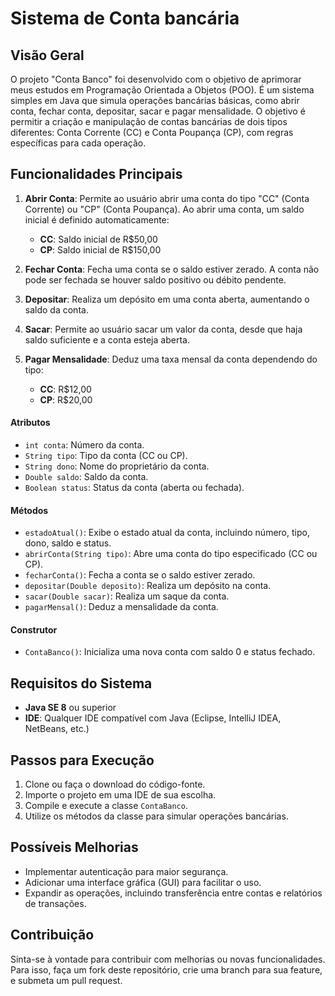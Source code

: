 # Sistema de Conta bancária

## Visão Geral
O projeto "Conta Banco" foi desenvolvido com o objetivo de aprimorar meus estudos em Programação Orientada a Objetos (POO). É um sistema simples em Java que simula operações bancárias básicas, como abrir conta, fechar conta, depositar, sacar e pagar mensalidade. O objetivo é permitir a criação e manipulação de contas bancárias de dois tipos diferentes: Conta Corrente (CC) e Conta Poupança (CP), com regras específicas para cada operação.

## Funcionalidades Principais
1. **Abrir Conta**: Permite ao usuário abrir uma conta do tipo "CC" (Conta Corrente) ou "CP" (Conta Poupança). Ao abrir uma conta, um saldo inicial é definido automaticamente:
   - **CC**: Saldo inicial de R$50,00
   - **CP**: Saldo inicial de R$150,00

2. **Fechar Conta**: Fecha uma conta se o saldo estiver zerado. A conta não pode ser fechada se houver saldo positivo ou débito pendente.

3. **Depositar**: Realiza um depósito em uma conta aberta, aumentando o saldo da conta.

4. **Sacar**: Permite ao usuário sacar um valor da conta, desde que haja saldo suficiente e a conta esteja aberta.

5. **Pagar Mensalidade**: Deduz uma taxa mensal da conta dependendo do tipo:
   - **CC**: R$12,00
   - **CP**: R$20,00

#### Atributos
- `int conta`: Número da conta.
- `String tipo`: Tipo da conta (CC ou CP).
- `String dono`: Nome do proprietário da conta.
- `Double saldo`: Saldo da conta.
- `Boolean status`: Status da conta (aberta ou fechada).

#### Métodos
- `estadoAtual()`: Exibe o estado atual da conta, incluindo número, tipo, dono, saldo e status.
- `abrirConta(String tipo)`: Abre uma conta do tipo especificado (CC ou CP).
- `fecharConta()`: Fecha a conta se o saldo estiver zerado.
- `depositar(Double deposito)`: Realiza um depósito na conta.
- `sacar(Double sacar)`: Realiza um saque da conta.
- `pagarMensal()`: Deduz a mensalidade da conta.

#### Construtor
- `ContaBanco()`: Inicializa uma nova conta com saldo 0 e status fechado.

## Requisitos do Sistema
- **Java SE 8** ou superior
- **IDE**: Qualquer IDE compatível com Java (Eclipse, IntelliJ IDEA, NetBeans, etc.)

## Passos para Execução
1. Clone ou faça o download do código-fonte.
2. Importe o projeto em uma IDE de sua escolha.
3. Compile e execute a classe `ContaBanco`.
4. Utilize os métodos da classe para simular operações bancárias.

## Possíveis Melhorias
- Implementar autenticação para maior segurança.
- Adicionar uma interface gráfica (GUI) para facilitar o uso.
- Expandir as operações, incluindo transferência entre contas e relatórios de transações.

## Contribuição
Sinta-se à vontade para contribuir com melhorias ou novas funcionalidades. Para isso, faça um fork deste repositório, crie uma branch para sua feature, e submeta um pull request.
